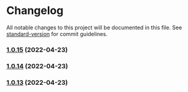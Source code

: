# Changelog

All notable changes to this project will be documented in this file. See [standard-version](https://github.com/conventional-changelog/standard-version) for commit guidelines.

### [1.0.15](https://github.com/elixxrades/ssp-logger/compare/v1.0.14...v1.0.15) (2022-04-23)

### [1.0.14](https://github.com/elixxrades/ssp-logger/compare/v1.0.13...v1.0.14) (2022-04-23)

### [1.0.13](https://github.com/elixxrades/ssp-logger/compare/v1.0.12...v1.0.13) (2022-04-23)
